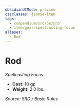 ```yaml
---
obsidianUIMode: preview
cssclasses: json5e-item
tags:
  - compendium/src/5e/phb
  - item/gear/spellcasting-focus
aliases:
  - Rod
---
```

# Rod
*Spellcasting Focus*  

- **Cost**: 10 gp
- **Weight**: 2.0 lbs.

*Source: SRD / Basic Rules*
